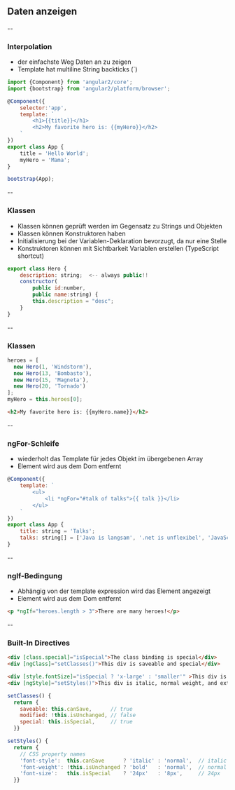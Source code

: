 ## Daten anzeigen

--

### Interpolation
- der einfachste Weg Daten an zu zeigen
- Template hat multiline String backticks (`)

```javascript
import {Component} from 'angular2/core';
import {bootstrap} from 'angular2/platform/browser';

@Component({
    selector:'app',
    template: `
        <h1>{{title}}</h1>
        <h2>My favorite hero is: {{myHero}}</h2>
    `
})
export class App {
    title = 'Hello World';
    myHero = 'Mama';
} 

bootstrap(App);
```

--

### Klassen
- Klassen können geprüft werden im Gegensatz zu Strings und Objekten
- Klassen können Konstruktoren haben
- Initialisierung bei der Variablen-Deklaration bevorzugt, da nur eine Stelle
- Konstruktoren können mit Sichtbarkeit Variablen erstellen (TypeScript shortcut)

```javascript
export class Hero {
    description: string;  <-- always public!!
    constructor(
        public id:number,
        public name:string) {
        this.description = "desc";
    }
}
```

--

### Klassen
```javascript
heroes = [
  new Hero(1, 'Windstorm'),
  new Hero(13, 'Bombasto'),
  new Hero(15, 'Magneta'),
  new Hero(20, 'Tornado')
];
myHero = this.heroes[0];
```
```HTML
<h2>My favorite hero is: {{myHero.name}}</h2>
```

--

### ngFor-Schleife
- wiederholt das Template für jedes Objekt im übergebenen Array
- Element wird aus dem Dom entfernt

```javascript
@Component({
    template: `
        <ul>
            <li *ngFor="#talk of talks">{{ talk }}</li>
        </ul>
    `
})
export class App {
    title: string = 'Talks';
    talks: string[] = ['Java is langsam', '.net is unflexibel', 'JavaScript Rockt'];
} 
```

--

### ngIf-Bedingung
- Abhängig von der template expression wird das Element angezeigt
- Element wird aus dem Dom entfernt

```HTML
<p *ngIf="heroes.length > 3">There are many heroes!</p>
```

--

### Built-In Directives
```HTML
<div [class.special]="isSpecial">The class binding is special</div>
<div [ngClass]="setClasses()">This div is saveable and special</div>

<div [style.fontSize]="isSpecial ? 'x-large' : 'smaller'" >This div is x-large</div>
<div [ngStyle]="setStyles()">This div is italic, normal weight, and extra large (24px)</div>
```
```javascript
setClasses() {
  return {
    saveable: this.canSave,      // true
    modified: !this.isUnchanged, // false
    special: this.isSpecial,     // true
  }}

setStyles() {
  return {
    // CSS property names
    'font-style':  this.canSave      ? 'italic' : 'normal',  // italic
    'font-weight': !this.isUnchanged ? 'bold'   : 'normal',  // normal
    'font-size':   this.isSpecial    ? '24px'   : '8px',     // 24px
  }}
```

